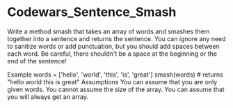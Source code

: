 # Codewars_Sentence_Smash
Write a method smash that takes an array of words and smashes them together into a sentence and returns the sentence. You can ignore any need to sanitize words or add punctuation, but you should add spaces between each word. Be careful, there shouldn't be a space at the beginning or the end of the sentence!

Example
words = ['hello', 'world', 'this', 'is', 'great']
smash(words) # returns "hello world this is great"
Assumptions
You can assume that you are only given words.
You cannot assume the size of the array.
You can assume that you will always get an array.
